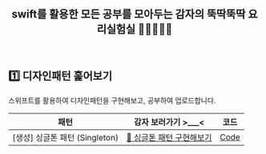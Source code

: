 <div align="center">

## swift를 활용한 모든 공부를 모아두는 감자의 뚝딱뚝딱 요리실험실 🥔🍳👩🏻‍🍳
<br>
</div>

## 1️⃣ 디자인패턴 훑어보기

스위프트를 활용하여 디자인패턴을 구현해보고, 공부하여 업로드합니다.

| 패턴 | 감자 보러가기 >___< | 코드 |
|--|--|--|
|[생성] 싱글톤 패턴 (Singleton) | [🥔 싱글톤 패턴 구현해보기](https://didu-story.tistory.com/405) | [Code](https://github.com/deslog/awesome-swift/tree/main/DesignPattern/DesignPattern/Patterns/Singleton)|
